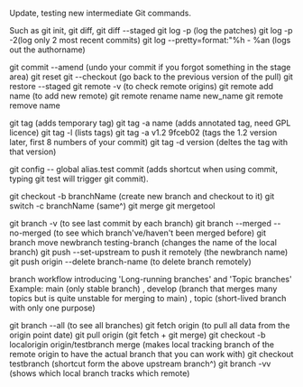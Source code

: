 Update, testing new intermediate Git commands. 

Such as git init, git diff, git diff --staged
git log -p (log the patches)
git log -p -2(log only 2 most recent commits)
git log --pretty=format:"%h - %an (logs out the authorname)

git commit --amend (undo your commit if you forgot something in the stage area)
git reset
git --checkout (go back to the previous version of the pull)
git restore --staged
git remote -v (to check remote origins)
git remote add name <url>(to add new remote)
git remote rename name new_name
git remote remove name

git tag (adds temporary tag)
git tag -a name (adds annotated tag, need GPL licence)
git tag -l (lists tags)
git tag -a v1.2 9fceb02 (tags the 1.2 version later, first 8 numbers of your commit)
git tag -d version (deltes the tag with that version)

git config -- global alias.test commit (adds shortcut when using commit, typing  git test will trigger git commit).

git checkout -b branchName (create new branch and checkout to it)
git switch -c branchName (same^)
git merge
git mergetool

git branch -v (to see last commit by each branch)
git branch --merged --no-merged (to see which branch've/haven't been merged before)
git branch move newbranch testing-branch (changes the name of the local branch)
git push --set-upstream to push it remotely (the newbranch name)
git push origin --delete branch-name (to delete branch remotely)

branch workflow
introducing 'Long-running branches' and 'Topic branches'
Example: main (only stable branch)
, develop (branch that merges many topics but is quite unstable for merging to main)
, topic (short-lived branch with only one purpose)

git branch --all (to see all branches)
git fetch origin (to pull all data from the origin point date)
git pull origin (git fetch + git merge)
git checkout -b localorigin origin/testbranch merge (makes local tracking branch of the remote origin to have the actual branch that you can work with)
git checkout testbranch (shortcut form the above upstream branch^)
git branch -vv (shows which local branch tracks which remote)
